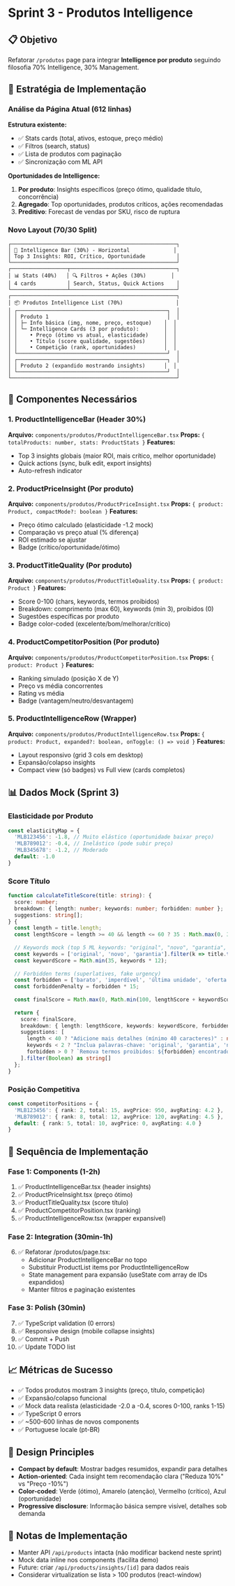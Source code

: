 # Sprint 3 - Produtos Intelligence

## 📋 Objetivo
Refatorar `/produtos` page para integrar **Intelligence por produto** seguindo filosofia 70% Intelligence, 30% Management.

## 🎯 Estratégia de Implementação

### Análise da Página Atual (612 linhas)
**Estrutura existente:**
- ✅ Stats cards (total, ativos, estoque, preço médio)
- ✅ Filtros (search, status)
- ✅ Lista de produtos com paginação
- ✅ Sincronização com ML API

**Oportunidades de Intelligence:**
1. **Por produto**: Insights específicos (preço ótimo, qualidade título, concorrência)
2. **Agregado**: Top oportunidades, produtos críticos, ações recomendadas
3. **Preditivo**: Forecast de vendas por SKU, risco de ruptura

### Novo Layout (70/30 Split)

```
┌─────────────────────────────────────────────────────┐
│ 🎯 Intelligence Bar (30%) - Horizontal              │
│ Top 3 Insights: ROI, Crítico, Oportunidade          │
└─────────────────────────────────────────────────────┘
┌──────────────────┬──────────────────────────────────┐
│ 📊 Stats (40%)   │ 🔍 Filtros + Ações (30%)        │
│ 4 cards          │ Search, Status, Quick Actions    │
└──────────────────┴──────────────────────────────────┘
┌─────────────────────────────────────────────────────┐
│ 📦 Produtos Intelligence List (70%)                 │
│ ┌────────────────────────────────────────────────┐  │
│ │ Produto 1                                      │  │
│ │ ├─ Info básica (img, nome, preço, estoque)    │  │
│ │ └─ Intelligence Cards (3 por produto):        │  │
│ │    • Preço (ótimo vs atual, elasticidade)     │  │
│ │    • Título (score qualidade, sugestões)      │  │
│ │    • Competição (rank, oportunidades)         │  │
│ └────────────────────────────────────────────────┘  │
│ ┌────────────────────────────────────────────────┐  │
│ │ Produto 2 (expandido mostrando insights)      │  │
│ └────────────────────────────────────────────────┘  │
└─────────────────────────────────────────────────────┘
```

## 🧩 Componentes Necessários

### 1. ProductIntelligenceBar (Header 30%)
**Arquivo:** `components/produtos/ProductIntelligenceBar.tsx`
**Props:** `{ totalProducts: number, stats: ProductStats }`
**Features:**
- Top 3 insights globais (maior ROI, mais crítico, melhor oportunidade)
- Quick actions (sync, bulk edit, export insights)
- Auto-refresh indicator

### 2. ProductPriceInsight (Por produto)
**Arquivo:** `components/produtos/ProductPriceInsight.tsx`
**Props:** `{ product: Product, compactMode?: boolean }`
**Features:**
- Preço ótimo calculado (elasticidade -1.2 mock)
- Comparação vs preço atual (% diferença)
- ROI estimado se ajustar
- Badge (crítico/oportunidade/ótimo)

### 3. ProductTitleQuality (Por produto)
**Arquivo:** `components/produtos/ProductTitleQuality.tsx`
**Props:** `{ product: Product }`
**Features:**
- Score 0-100 (chars, keywords, termos proibidos)
- Breakdown: comprimento (max 60), keywords (min 3), proibidos (0)
- Sugestões específicas por produto
- Badge color-coded (excelente/bom/melhorar/crítico)

### 4. ProductCompetitorPosition (Por produto)
**Arquivo:** `components/produtos/ProductCompetitorPosition.tsx`
**Props:** `{ product: Product }`
**Features:**
- Ranking simulado (posição X de Y)
- Preço vs média concorrentes
- Rating vs média
- Badge (vantagem/neutro/desvantagem)

### 5. ProductIntelligenceRow (Wrapper)
**Arquivo:** `components/produtos/ProductIntelligenceRow.tsx`
**Props:** `{ product: Product, expanded?: boolean, onToggle: () => void }`
**Features:**
- Layout responsivo (grid 3 cols em desktop)
- Expansão/colapso insights
- Compact view (só badges) vs Full view (cards completos)

## 📊 Dados Mock (Sprint 3)

### Elasticidade por Produto
```typescript
const elasticityMap = {
  'MLB123456': -1.8, // Muito elástico (oportunidade baixar preço)
  'MLB789012': -0.4, // Inelástico (pode subir preço)
  'MLB345678': -1.2, // Moderado
  default: -1.0
}
```

### Score Título
```typescript
function calculateTitleScore(title: string): {
  score: number;
  breakdown: { length: number; keywords: number; forbidden: number };
  suggestions: string[];
} {
  const length = title.length;
  const lengthScore = length >= 40 && length <= 60 ? 35 : Math.max(0, 35 - Math.abs(50 - length));
  
  // Keywords mock (top 5 ML keywords: "original", "novo", "garantia", "frete grátis", "promoção")
  const keywords = ['original', 'novo', 'garantia'].filter(k => title.toLowerCase().includes(k)).length;
  const keywordScore = Math.min(35, keywords * 12);
  
  // Forbidden terms (superlatives, fake urgency)
  const forbidden = ['barato', 'imperdível', 'última unidade', 'oferta relâmpago'].filter(f => title.toLowerCase().includes(f)).length;
  const forbiddenPenalty = forbidden * 15;
  
  const finalScore = Math.max(0, Math.min(100, lengthScore + keywordScore - forbiddenPenalty));
  
  return {
    score: finalScore,
    breakdown: { length: lengthScore, keywords: keywordScore, forbidden: forbiddenPenalty },
    suggestions: [
      length < 40 ? "Adicione mais detalhes (mínimo 40 caracteres)" : null,
      keywords < 2 ? "Inclua palavras-chave: 'original', 'garantia', 'novo'" : null,
      forbidden > 0 ? `Remova termos proibidos: ${forbidden} encontrados` : null
    ].filter(Boolean) as string[]
  };
}
```

### Posição Competitiva
```typescript
const competitorPositions = {
  'MLB123456': { rank: 2, total: 15, avgPrice: 950, avgRating: 4.2 },
  'MLB789012': { rank: 8, total: 12, avgPrice: 120, avgRating: 4.5 },
  default: { rank: 5, total: 10, avgPrice: 0, avgRating: 4.0 }
}
```

## 🔄 Sequência de Implementação

### Fase 1: Components (1-2h)
1. ✅ ProductIntelligenceBar.tsx (header insights)
2. ✅ ProductPriceInsight.tsx (preço ótimo)
3. ✅ ProductTitleQuality.tsx (score título)
4. ✅ ProductCompetitorPosition.tsx (ranking)
5. ✅ ProductIntelligenceRow.tsx (wrapper expansível)

### Fase 2: Integration (30min-1h)
6. ✅ Refatorar /produtos/page.tsx:
   - Adicionar ProductIntelligenceBar no topo
   - Substituir ProductList items por ProductIntelligenceRow
   - State management para expansão (useState com array de IDs expandidos)
   - Manter filtros e paginação existentes

### Fase 3: Polish (30min)
7. ✅ TypeScript validation (0 errors)
8. ✅ Responsive design (mobile collapse insights)
9. ✅ Commit + Push
10. ✅ Update TODO list

## 📈 Métricas de Sucesso
- ✅ Todos produtos mostram 3 insights (preço, título, competição)
- ✅ Expansão/colapso funcional
- ✅ Mock data realista (elasticidade -2.0 a -0.4, scores 0-100, ranks 1-15)
- ✅ TypeScript 0 errors
- ✅ ~500-600 linhas de novos components
- ✅ Portuguese locale (pt-BR)

## 🎨 Design Principles
- **Compact by default**: Mostrar badges resumidos, expandir para detalhes
- **Action-oriented**: Cada insight tem recomendação clara ("Reduza 10%" vs "Preço -10%")
- **Color-coded**: Verde (ótimo), Amarelo (atenção), Vermelho (crítico), Azul (oportunidade)
- **Progressive disclosure**: Informação básica sempre visível, detalhes sob demanda

## 📝 Notas de Implementação
- Manter API `/api/products` intacta (não modificar backend neste sprint)
- Mock data inline nos components (facilita demo)
- Future: criar `/api/products/insights/[id]` para dados reais
- Considerar virtualization se lista > 100 produtos (react-window)
